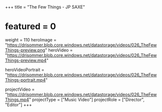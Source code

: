 +++
title = "The Few Things - JP SAXE"
# featured = 0
weight = 110
heroImage = "https://drisommer.blob.core.windows.net/datastorage/videos/026_TheFewThings-preview.png"
heroVideo = "https://drisommer.blob.core.windows.net/datastorage/videos/026_TheFewThings-preview.mp4"

heroVideoPortrait = "https://drisommer.blob.core.windows.net/datastorage/videos/026_TheFewThings-portrait.mp4"

projectVideo = "https://drisommer.blob.core.windows.net/datastorage/videos/026_TheFewThings.mp4"
projectType = ["Music Video"]
projectRole = ["Director", "Editor"]
+++
